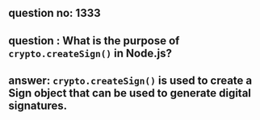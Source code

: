 
      
## question no: 1333

## question : What is the purpose of `crypto.createSign()` in Node.js?

## answer: `crypto.createSign()` is used to create a Sign object that can be used to generate digital signatures.
      